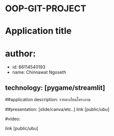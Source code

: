# OOP-GIT-PROJECT

# Application title
# author:

* id: 66114540193
* name: Chinnawat Ngoseth

## technology: [pygame/streamlit]

##application description:
รายละเอียดโครงงาน

##presentation: 
[slide/canva/etc..] link [public/ubu]


#video: 

link [public/ubu]



